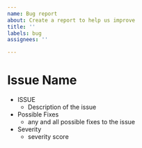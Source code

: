 ```yaml
---
name: Bug report
about: Create a report to help us improve
title: ''
labels: bug
assignees: ''

---
```


# Issue Name
*  ISSUE
   * Description of the issue
* Possible Fixes 
   * any and all possible fixes to the issue 
* Severity
   * severity score
